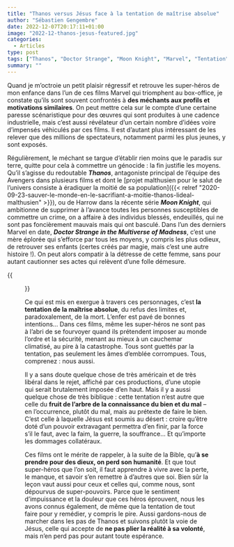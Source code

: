 ```yaml
---
title: "Thanos versus Jésus face à la tentation de maîtrise absolue"
author: "Sébastien Gengembre"
date: 2022-12-07T20:17:11+01:00
image: "2022-12-thanos-jesus-featured.jpg"
categories:
  - Articles
type: post
tags: ["Thanos", "Doctor Strange", "Moon Knight", "Marvel", "Tentation", "Jésus" ]
summary: ""
---
```


Quand je m’octroie un petit plaisir régressif et retrouve les super-héros de mon enfance dans l’un de ces films Marvel qui triomphent au box-office, je constate qu’ils sont souvent confrontés à **des méchants aux profils et motivations similaires**. On peut mettre cela sur le compte d’une certaine paresse scénaristique pour des œuvres qui sont produites à une cadence industrielle, mais c’est aussi révélateur d’un certain nombre d’idées voire d’impensés véhiculés par ces films. Il est d’autant plus intéressant de les relever que des millions de spectateurs, notamment parmi les plus jeunes, y sont exposés. 

Régulièrement, le méchant se targue d’établir rien moins que le paradis sur terre, quitte pour cela à commettre un génocide : la fin justifie les moyens. Qu’il s’agisse du redoutable ***Thanos***, antagoniste principal de l’équipe des Avengers dans plusieurs films et dont le [projet malthusien pour le salut de l’univers consiste à éradiquer la moitié de sa population]({{< relref "2020-09-23-sauver-le-monde-en-le-sacrifiant-a-moitie-thanos-lideal-malthusien" >}}), ou de Harrow dans la récente série ***Moon Knight***, qui ambitionne de supprimer à l’avance toutes les personnes susceptibles de commettre un crime, on a affaire à des individus blessés, endeuillés, qui ne sont pas foncièrement mauvais mais qui ont basculé. Dans l’un des derniers Marvel en date, ***Doctor Strange in the Multiverse of Madness***, c’est une mère éplorée qui s’efforce par tous les moyens, y compris les plus odieux, de retrouver ses enfants (certes créés par magie, mais c’est une autre histoire !). On peut alors compatir à la détresse de cette femme, sans pour autant cautionner ses actes qui relèvent d’une folle démesure.

{{<figure width="60%" src="https://media.giphy.com/media/xUOxfgwY8Tvj1DY5y0/giphy.gif" class="text-center">}}


Ce qui est mis en exergue à travers ces personnages, c’est **la tentation de la maîtrise absolue**, du refus des limites et, paradoxalement, de la mort. L’enfer est pavé de bonnes intentions… Dans ces films, même les super-héros ne sont pas à l’abri de se fourvoyer quand ils prétendent imposer au monde l’ordre et la sécurité, menant au mieux à un cauchemar climatisé, au pire à la catastrophe. Tous sont guettés par la tentation, pas seulement les âmes d’emblée corrompues. Tous, comprenez : nous aussi.

Il y a sans doute quelque chose de très américain et de très libéral dans le rejet, affiché par ces productions, d’une utopie qui serait brutalement imposée d’en haut. Mais il y a aussi quelque chose de très biblique : cette tentation n’est autre que celle du **fruit de l’arbre de la connaissance du bien et du mal** – en l’occurrence, plutôt du mal, mais au prétexte de faire le bien. C’est celle à laquelle Jésus est soumis au désert : croire qu’être doté d’un pouvoir extravagant permettra d’en finir, par la force s’il le faut, avec la faim, la guerre, la souffrance… Et qu’importe les dommages collatéraux. 

Ces films ont le mérite de rappeler, à la suite de la Bible, qu’**à se prendre pour des dieux, on perd son humanité**. Et que tout super-héros que l’on soit, il faut apprendre à vivre avec la perte, le manque, et savoir s’en remettre à d’autres que soi. Bien sûr la leçon vaut aussi pour ceux et celles qui, comme nous, sont dépourvus de super-pouvoirs. Parce que le sentiment d’impuissance et la douleur que ces héros éprouvent, nous les avons connus également, de même que la tentation de tout faire pour y remédier, y compris le pire. Aussi gardons-nous de marcher dans les pas de Thanos et suivons plutôt la voie de Jésus, celle qui accepte de **ne pas plier la réalité à sa volonté**, mais n’en perd pas pour autant toute espérance.
